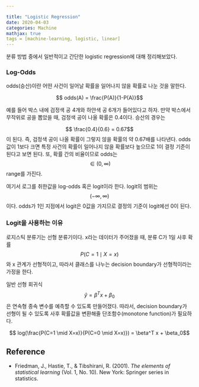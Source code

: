 ```yaml
---

title: "Logistic Regression"
date: 2020-04-03
categories: Machine
mathjax: true
tags = [machine-learning, logistic, linear]
---
```




분류 방법 중에서 일반적이고 간단한 logistic regression에 대해 정리해보았다.



### Log-Odds

odds(승산)이란 어떤 사건이 일어날 확률을 일어나지 않을 확률로 나눈 것을 말한다. 

$$ odds(A)  = \frac{P(A)}{1-P(A)}$$

예를 들어 박스 내에 검정색 공 4개와 하얀색 공 6개가 들어있다고 하자. 만약 박스에서 무작위로 공을 뽑았을 때, 검정색 공이 나올 확률은 0.4이다. 승산의 경우는

$$ \frac{0.4}{0.6} = 0.67$$이 된다. 즉, 검정색 공이 나올 확률이 그렇지 않을 확률의 약 0.67배를 나타낸다. odds값이 1보다 크면 특정 사건의 확률이 일어나지 않을 확률보다 높으므로 1이 결정 기준이 된다고 보면 된다. 또, 확률 간의 비율이므로 odds는 $$\in (0, \infty)$$ range를 가진다.



여기서 로그를 취한값을 log-odds 혹은 logit이라 한다. logit의 범위는 $$(-\infty, \infty)$$이다. odds가 1인 지점에서 logit은 0값을 가지므로 결정의 기준이 logit에선 0이 된다.



### Logit을 사용하는 이유

로지스틱 분류기는 선형 분류기이다. x라는 데이터가 주어졌을 때, 분류 C가 1일 사후 확률 $$P(C=1 \mid X= x)$$와 x 관계가 선형적이고, 따라서 클래스를 나누는 decision boundary가 선형적이라는 가정을 한다.

일반 선형 회귀식$$ \hat y = \beta^T x + \beta_0$$은 연속형 종속 변수를 예측할 수 있도록 만들어졌다. 따라서, decision boundary가 선형이 될 수 있도록 사후 확률값을 변환해줄 단조함수(monotone function)가 필요하다.

$$ log(\frac{P(C=1 \mid X=x)}{P(C=0 \mid X=x)}) = \beta^T x + \beta_0$$



## Reference

- Friedman, J., Hastie, T., & Tibshirani, R. (2001). *The elements of statistical learning* (Vol. 1, No. 10). New York: Springer series in statistics.